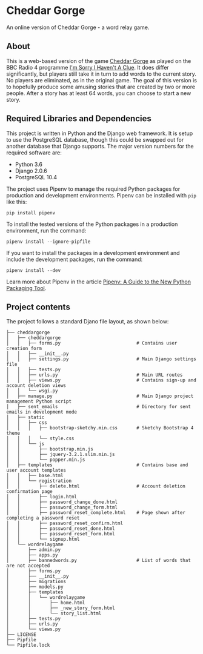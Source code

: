 # Cheddar Gorge
An online version of Cheddar Gorge - a word relay game.

## About
This is a web-based version of the game
[Cheddar Gorge](https://en.wikipedia.org/wiki/List_of_games_on_I%27m_Sorry_I_Haven%27t_a_Clue#Cheddar_Gorge)
as played on the BBC Radio 4 programme
[I'm Sorry I Haven't A Clue](https://en.wikipedia.org/wiki/I%27m_Sorry_I_Haven%27t_a_Clue). It does differ significantly,
but players still take it in turn to add words to the current story. No players are eliminated, as in the original game.
The goal of this version is to hopefully produce some amusing stories that are created by two or more people. After a
story has at least 64 words, you can choose to start a new story.

## Required Libraries and Dependencies
This project is written in Python and the Django web framework. It is setup to use the PostgreSQL database, though this
could be swapped out for another database that Django supports. The major version numbers for the required software are:

* Python 3.6
* Django 2.0.6
* PostgreSQL 10.4

The project uses Pipenv to manage the required Python packages for production and development environments. Pipenv can be
installed with `pip` like this:

```
pip install pipenv
```

To install the tested versions of the Python packages in a production environment, run the command:

```
pipenv install --ignore-pipfile
```

If you want to install the packages in a development environment and include the development packages, run the command:


```
pipenv install --dev
```

Learn more about Pipenv in the article
[Pipenv: A Guide to the New Python Packaging Tool](https://realpython.com/pipenv-guide/#pipenv-introduction).

## Project contents
The project follows a standard Djano file layout, as shown below:

```
├── cheddargorge
│   ├── cheddargorge
│   │   ├── forms.py                            # Contains user creation form
│   │   ├── __init__.py
│   │   ├── settings.py                         # Main Django settings file
│   │   ├── tests.py
│   │   ├── urls.py                             # Main URL routes
│   │   ├── views.py                            # Contains sign-up and account deletion views
│   │   └── wsgi.py
│   ├── manage.py                               # Main Django project management Python script
│   ├── sent_emails                             # Directory for sent emails in development mode
│   ├── static
│   │   ├── css
│   │   │   ├── bootstrap-sketchy.min.css       # Sketchy Bootstrap 4 theme
│   │   │   └── style.css
│   │   └── js
│   │       ├── bootstrap.min.js
│   │       ├── jquery-3.2.1.slim.min.js
│   │       └── popper.min.js
│   ├── templates                               # Contains base and user account templates
│   │   ├── base.html
│   │   └── registration
│   │       ├── delete.html                     # Account deletion confirmation page
│   │       ├── login.html
│   │       ├── password_change_done.html
│   │       ├── password_change_form.html       
│   │       ├── password_reset_complete.html    # Page shown after completing a password reset 
│   │       ├── password_reset_confirm.html
│   │       ├── password_reset_done.html
│   │       ├── password_reset_form.html
│   │       └── signup.html
│   └── wordrelaygame
│       ├── admin.py
│       ├── apps.py
│       ├── bannedwords.py                      # List of words that are not accepted
│       ├── forms.py
│       ├── __init__.py
│       ├── migrations
│       ├── models.py
│       ├── templates
│       │   └── wordrelaygame
│       │       ├── home.html
│       │       ├── _new_story_form.html
│       │       └── story_list.html
│       ├── tests.py
│       ├── urls.py
│       └── views.py
├── LICENSE
├── Pipfile
└── Pipfile.lock
```
